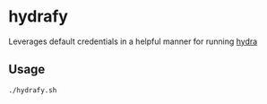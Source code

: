 # hydrafy
Leverages default credentials in a helpful manner for running [hydra](https://github.com/vanhauser-thc/thc-hydra)

## Usage
```
./hydrafy.sh
```
